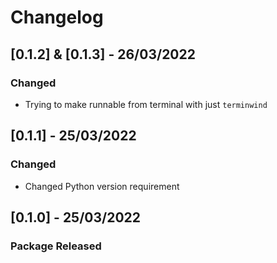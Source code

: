 # Changelog

## [0.1.2] & [0.1.3] - 26/03/2022

### Changed

- Trying to make runnable from terminal with just `terminwind`

## [0.1.1] - 25/03/2022

### Changed

- Changed Python version requirement

## [0.1.0] - 25/03/2022

### Package Released

